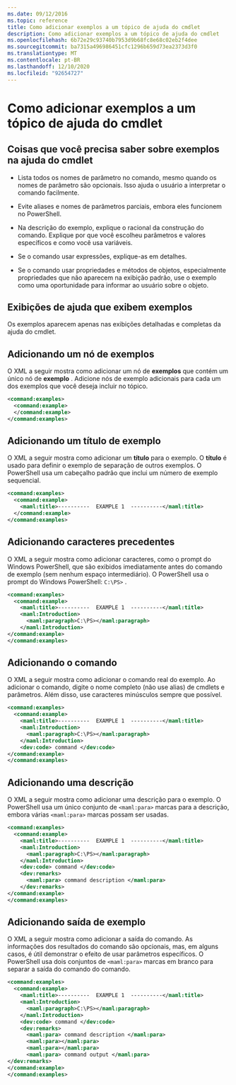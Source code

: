 ```yaml
---
ms.date: 09/12/2016
ms.topic: reference
title: Como adicionar exemplos a um tópico de ajuda do cmdlet
description: Como adicionar exemplos a um tópico de ajuda do cmdlet
ms.openlocfilehash: 6b72e29c93740b7953d9b68fc8e68c02eb2f4dee
ms.sourcegitcommit: ba7315a496986451cfc1296b659d73ea2373d3f0
ms.translationtype: MT
ms.contentlocale: pt-BR
ms.lasthandoff: 12/10/2020
ms.locfileid: "92654727"
---
```

# <a name="how-to-add-examples-to-a-cmdlet-help-topic"></a>Como adicionar exemplos a um tópico de ajuda do cmdlet

## <a name="things-to-know-about-examples-in-cmdlet-help"></a>Coisas que você precisa saber sobre exemplos na ajuda do cmdlet

- Lista todos os nomes de parâmetro no comando, mesmo quando os nomes de parâmetro são opcionais. Isso ajuda o usuário a interpretar o comando facilmente.

- Evite aliases e nomes de parâmetros parciais, embora eles funcionem no PowerShell.

- Na descrição do exemplo, explique o racional da construção do comando. Explique por que você escolheu parâmetros e valores específicos e como você usa variáveis.

- Se o comando usar expressões, explique-as em detalhes.

- Se o comando usar propriedades e métodos de objetos, especialmente propriedades que não aparecem na exibição padrão, use o exemplo como uma oportunidade para informar ao usuário sobre o objeto.

## <a name="help-views-that-display-examples"></a>Exibições de ajuda que exibem exemplos

Os exemplos aparecem apenas nas exibições detalhadas e completas da ajuda do cmdlet.

## <a name="adding-an-examples-node"></a>Adicionando um nó de exemplos

O XML a seguir mostra como adicionar um nó de **exemplos** que contém um único nó de **exemplo** . Adicione nós de exemplo adicionais para cada um dos exemplos que você deseja incluir no tópico.

```xml
<command:examples>
  <command:example>
  </command:example>
</command:examples>
```

## <a name="adding-an-example-title"></a>Adicionando um título de exemplo

O XML a seguir mostra como adicionar um **título** para o exemplo. O **título** é usado para definir o exemplo de separação de outros exemplos. O PowerShell usa um cabeçalho padrão que inclui um número de exemplo sequencial.

```xml
<command:examples>
  <command:example>
    <maml:title>----------  EXAMPLE 1  ----------</maml:title>
  </command:example>
</command:examples>
```

## <a name="adding-preceding-characters"></a>Adicionando caracteres precedentes

O XML a seguir mostra como adicionar caracteres, como o prompt do Windows PowerShell, que são exibidos imediatamente antes do comando de exemplo (sem nenhum espaço intermediário). O PowerShell usa o prompt do Windows PowerShell: `C:\PS>` .

```xml
<command:examples>
  <command:example>
    <maml:title>----------  EXAMPLE 1  ----------</maml:title>
    <maml:Introduction>
      <maml:paragraph>C:\PS></maml:paragraph>
    </maml:Introduction>
</command:example>
</command:examples>
```

## <a name="adding-the-command"></a>Adicionando o comando

O XML a seguir mostra como adicionar o comando real do exemplo. Ao adicionar o comando, digite o nome completo (não use alias) de cmdlets e parâmetros. Além disso, use caracteres minúsculos sempre que possível.

```xml
<command:examples>
  <command:example>
    <maml:title>----------  EXAMPLE 1  ----------</maml:title>
    <maml:Introduction>
      <maml:paragraph>C:\PS></maml:paragraph>
    </maml:Introduction>
    <dev:code> command </dev:code>
</command:example>
</command:examples>
```

## <a name="adding-a-description"></a>Adicionando uma descrição

O XML a seguir mostra como adicionar uma descrição para o exemplo. O PowerShell usa um único conjunto de `<maml:para>` marcas para a descrição, embora várias `<maml:para>` marcas possam ser usadas.

```xml
<command:examples>
  <command:example>
    <maml:title>----------  EXAMPLE 1  ----------</maml:title>
    <maml:Introduction>
      <maml:paragraph>C:\PS></maml:paragraph>
    </maml:Introduction>
    <dev:code> command </dev:code>
    <dev:remarks>
      <maml:para> command description </maml:para>
    </dev:remarks>
</command:example>
</command:examples>
```

## <a name="adding-example-output"></a>Adicionando saída de exemplo

O XML a seguir mostra como adicionar a saída do comando. As informações dos resultados do comando são opcionais, mas, em alguns casos, é útil demonstrar o efeito de usar parâmetros específicos.
O PowerShell usa dois conjuntos de `<maml:para>` marcas em branco para separar a saída do comando do comando.

```xml
<command:examples>
  <command:example>
    <maml:title>----------  EXAMPLE 1  ----------</maml:title>
    <maml:Introduction>
      <maml:paragraph>C:\PS></maml:paragraph>
    </maml:Introduction>
    <dev:code> command </dev:code>
    <dev:remarks>
      <maml:para> command description </maml:para>
      <maml:para></maml:para>
      <maml:para></maml:para>
      <maml:para> command output </maml:para>
</dev:remarks>
</command:example>
</command:examples>
```
